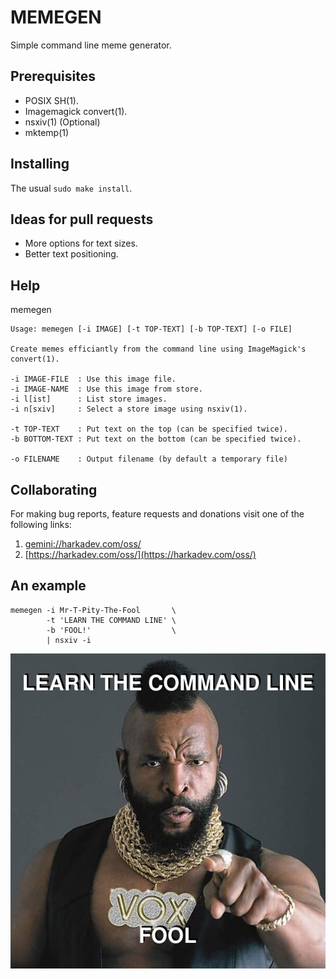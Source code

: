 # MEMEGEN

Simple command line meme generator.

## Prerequisites

- POSIX SH(1).
- Imagemagick convert(1).
- nsxiv(1) (Optional)
- mktemp(1)

## Installing

The usual `sudo make install`.

## Ideas for pull requests

- More options for text sizes.
- Better text positioning.

## Help

memegen

    Usage: memegen [-i IMAGE] [-t TOP-TEXT] [-b TOP-TEXT] [-o FILE]
    
    Create memes efficiantly from the command line using ImageMagick's
    convert(1).
    
    -i IMAGE-FILE  : Use this image file.
    -i IMAGE-NAME  : Use this image from store.
    -i l[ist]      : List store images.
    -i n[sxiv]     : Select a store image using nsxiv(1).
    
    -t TOP-TEXT    : Put text on the top (can be specified twice).
    -b BOTTOM-TEXT : Put text on the bottom (can be specified twice).
    
    -o FILENAME    : Output filename (by default a temporary file)
    

## Collaborating

For making bug reports, feature requests and donations visit
one of the following links:

1. [gemini://harkadev.com/oss/](gemini://harkadev.com/oss/)
2. [https://harkadev.com/oss/](https://harkadev.com/oss/)

## An example

    memegen -i Mr-T-Pity-The-Fool       \
            -t 'LEARN THE COMMAND LINE' \
            -b 'FOOL!'                  \
            | nsxiv -i

![Learn the command line](./example.jpg)


